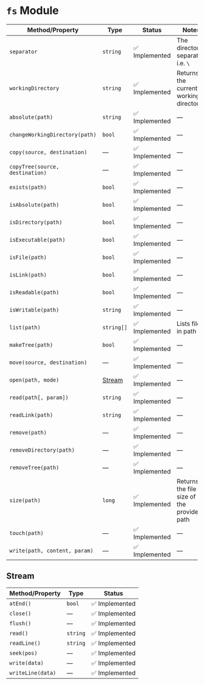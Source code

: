 # `fs` Module

| Method/Property | Type | Status | Notes |
| --------------- | ---- | ------ | ----- |
| `separator` | `string` | :white_check_mark: Implemented | The directory separator, i.e. `\` |
| `workingDirectory` | `string` | :white_check_mark: Implemented | Returns the current working directory |
| `absolute(path)` | `string` | :white_check_mark: Implemented | — |
| `changeWorkingDirectory(path)` | `bool` | :white_check_mark: Implemented | — |
| `copy(source, destination)` | — | :white_check_mark: Implemented | — |
| `copyTree(source, destination)` | — | :white_check_mark: Implemented | — |
| `exists(path)` | `bool` | :white_check_mark: Implemented | — |
| `isAbsolute(path)` | `bool` | :white_check_mark: Implemented | — |
| `isDirectory(path)` | `bool` | :white_check_mark: Implemented | — |
| `isExecutable(path)` | `bool` | :white_check_mark: Implemented | — |
| `isFile(path)` | `bool` | :white_check_mark: Implemented | — |
| `isLink(path)` | `bool` | :white_check_mark: Implemented | — |
| `isReadable(path)` | `bool` | :white_check_mark: Implemented | — |
| `isWritable(path)` | `string` | :white_check_mark: Implemented | — |
| `list(path)` | `string[]` | :white_check_mark: Implemented | Lists files in path |
| `makeTree(path)` | `bool` | :white_check_mark: Implemented | — |
| `move(source, destination)` | — | :white_check_mark: Implemented | — |
| `open(path, mode)` | [Stream](#stream) | :white_check_mark: Implemented | — |
| `read(path[, param])` | `string` | :white_check_mark: Implemented | — |
| `readLink(path)` | `string` | :white_check_mark: Implemented | — |
| `remove(path)` | — | :white_check_mark: Implemented | — |
| `removeDirectory(path)` | — | :white_check_mark: Implemented | — |
| `removeTree(path)` | — | :white_check_mark: Implemented | — |
| `size(path)` | `long` | :white_check_mark: Implemented | Returns the file size of the provided path |
| `touch(path)` | — | :white_check_mark: Implemented | — |
| `write(path, content, param)` | — | :white_check_mark: Implemented | — |

## Stream

| Method/Property | Type | Status |
| --------------- | ---- | ------ |
| `atEnd()` | `bool` | :white_check_mark: Implemented |
| `close()` | — | :white_check_mark: Implemented |
| `flush()` | — | :white_check_mark: Implemented |
| `read()` | `string` | :white_check_mark: Implemented |
| `readLine()` | `string` | :white_check_mark: Implemented |
| `seek(pos)` | — | :white_check_mark: Implemented |
| `write(data)` | — | :white_check_mark: Implemented |
| `writeLine(data)` | — | :white_check_mark: Implemented |
